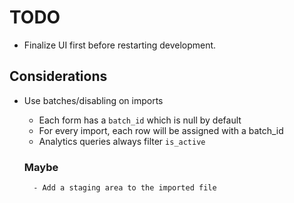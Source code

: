 # TODO

- Finalize UI first before restarting development.


## Considerations

- Use batches/disabling on imports
    - Each form has a `batch_id` which is null by default
    - For every import, each row will be assigned with a batch_id
    - Analytics queries always filter `is_active`

    ### Maybe
    
        - Add a staging area to the imported file



